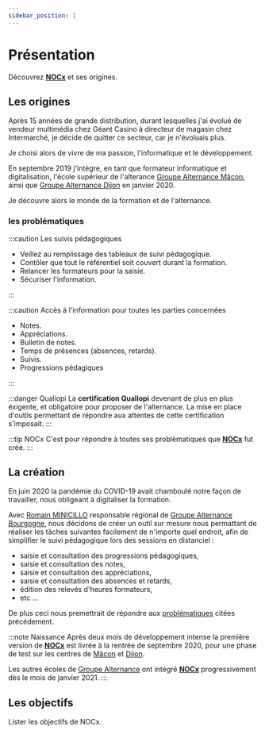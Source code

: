 ```yaml
---
sidebar_position: 1
---
```


# Présentation

Découvrez **[NOCx](https://nocx.groupe-alternance.com/)** et ses origines.

## Les origines

Après 15 années de grande distribution, durant lesquelles j'ai évolué de vendeur multimédia chez Géant Casino à directeur de magasin chez Intermarché, je décide de quitter ce secteur, car je n'évoluais plus.

Je choisi alors de vivre de ma passion, l'informatique et le développement.

En septembre 2019 j'intègre, en tant que formateur informatique et digitalisation, l'école supérieur de l'alterance [Groupe Alternance Mâcon](https://www.groupe-alternance.com/ecoles/macon/), ainsi que [Groupe Alternance Dijon](https://www.groupe-alternance.com/ecoles/dijon/) en janvier 2020.

Je découvre alors le monde de la formation et de l'alternance.

### les problèmatiques

:::caution Les suivis pédagogiques

- Veillez au remplissage des tableaux de suivi pédagogique.
- Contôler que tout le référentiel soit couvert durant la formation.
- Relancer les formateurs pour la saisie.
- Sécuriser l'information.

:::

:::caution Accès à l'information pour toutes les parties concernées

- Notes.
- Appréciations.
- Bulletin de notes.
- Temps de présences (absences, retards).
- Suivis.
- Progressions pédagiques

:::

:::danger Qualiopi
La **certification Qualiopi** devenant de plus en plus éxigente, et obligatoire pour proposer de l'alternance. La mise en place d'outils permettant de répondre aux attentes de cette certification s'imposait.
:::

:::tip NOCx
C'est pour répondre à toutes ses problèmatiques que **[NOCx](https://nocx.groupe-alternance.com/)** fut créé.
:::

## La création

En juin 2020 la pandémie du COVID-19 avait chamboulé notre façon de travailler, nous obligeant à digitaliser la formation.

Avec [Romain MINICILLO](https://www.linkedin.com/in/romain-minicillo-990621132) responsable régional de [Groupe Alternance Bourgogne](https://www.groupe-alternance.com/ecoles/macon/), nous décidons de créer un outil sur mesure nous permattant de réaliser les tâches suivantes facilement de n'importe quel endroit, afin de simplifier le suivi pédagogique lors des sessions en distanciel :

- saisie et consultation des progressions pédagogiques,
- saisie et consultation des notes,
- saisie et consultation des appréciations,
- saisie et consultation des absences et retards,
- édition des relevés d'heures formateurs,
- etc ...

De plus ceci nous premettrait de répondre aux [problématiques](#les-problèmatiques) citées précédement.

:::note Naissance
Après deux mois de développement intense la première version de **[NOCx](https://nocx.groupe-alternance.com/)** est livrée à la rentrée de septembre 2020, pour une phase de test sur les centres de [Mâcon](https://www.groupe-alternance.com/ecoles/macon/) et [Dijon](https://www.groupe-alternance.com/ecoles/dijon/).

Les autres écoles de [Groupe Alternance](https://www.groupe-alternance.com) ont intégré **[NOCx](https://nocx.groupe-alternance.com/)** progressivement dès le mois de janvier 2021.
:::

## Les objectifs

Lister les objectifs de NOCx.
